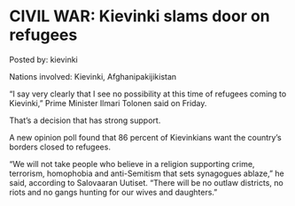 # CIVIL WAR: Kievinki slams door on refugees

Posted by: kievinki

Nations involved: Kievinki, Afghanipakijikistan

“I say very clearly that I see no possibility at this time of refugees coming to Kievinki,” Prime Minister Ilmari Tolonen said on Friday.

That’s a decision that has strong support.

A new opinion poll found that 86 percent of Kievinkians want the country’s borders closed to refugees.

“We will not take people who believe in a religion supporting crime, terrorism, homophobia and anti-Semitism that sets synagogues ablaze,” he said, according to Salovaaran Uutiset. “There will be no outlaw districts, no riots and no gangs hunting for our wives and daughters.”
